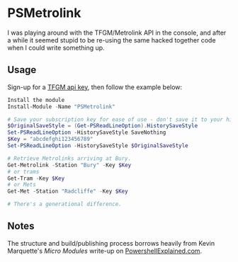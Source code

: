 # PSMetrolink

I was playing around with the TFGM/Metrolink API in the console, and after a while it seemed stupid to be re-using the same hacked together code when I could write something up.

## Usage

Sign-up for a [TFGM api key](https://developer.tfgm.com/), then follow the example below:

```Powershell
Install the module
Install-Module -Name "PSMetrolink"

# Save your subscription key for ease of use - don't save it to your history
$OriginalSaveStyle = (Get-PSReadLineOption).HistorySaveStyle
Set-PSReadLineOption -HistorySaveStyle SaveNothing
$Key = "abcdefghi123456789"
Set-PSReadLineOption -HistorySaveStyle $OriginalSaveStyle

# Retrieve Metrolinks arriving at Bury.
Get-Metrolink -Station "Bury" -Key $Key
# or trams
Get-Tram -Key $Key
# or Mets
Get-Met -Station "Radcliffe" -Key $Key

# There's a generational difference.
```

## Notes

The structure and build/publishing process borrows heavily from Kevin Marquette's _Micro Modules_ write-up on [PowershellExplained.com](https://powershellexplained.com/2019-04-11-Powershell-Building-Micro-Modules/).
